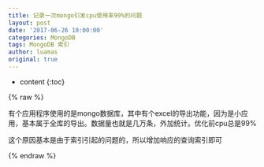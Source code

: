 ```yaml
---
title: 记录一次mongo引发cpu使用率99%的问题
layout: post
date: '2017-06-26 10:00:00'
categories: MongoDB
tags: MongoDB 索引
author: luamas
original: true
---
```


* content
{:toc}

{% raw %}

有个应用程序使用的是mongo数据库，其中有个excel的导出功能，因为是小应用，基本属于全库的导出。数据量也就是几万条，外加统计。优化前cpu总是99%


这个原因基本是由于索引引起的问题的，所以增加响应的查询索引即可





{% endraw %}

